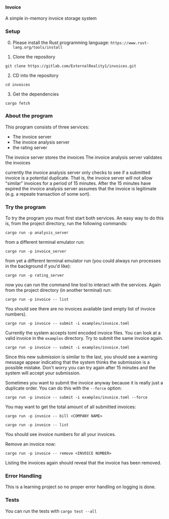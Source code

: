 #### Invoice

A simple in-memory invoice storage system

### Setup

0. Please install the Rust programming language: `https://www.rust-lang.org/tools/install` 

1. Clone the repository

```
git clone https://gitlab.com/ExternalReality1/invoices.git
```

2. CD into the repository

```
cd invoices
```

3. Get the dependencies

```
cargo fetch
```

### About the program

This program consists of three services:

* The invoice server
* The invoice analysis server
* the rating server

The invoice server stores the invoices
The invoice analysis server validates the invoices

currently the invoice analysis server only checks to see if a submitted invoice is a potential duplicate. That is, the invoice server will not allow "similar" invoices for a period of 15 minutes. After the 15 minutes have expired the invoice analysis server assumes that the invoice is legitimate (e.g. a repeate transaction of some sort).

### Try the program

To try the program you must first start both services. An easy way to do this is, from the project directory, run the following commands:

```
cargo run -p analysis_server
```

from a different terminal emulator run:

```
cargo run -p invoice_server
```


from yet a different terminal emulator run (you could always run processes in the background if you'd like):

```
cargo run -p rating_server
```


now you can run the command line tool to interact with the services. Again from the project directory (in another terminal) run:

```
cargo run -p invoice -- list
```

You should see there are no invoices available (and empty list of invoice numbers).

```
cargo run -p invoice -- submit -i examples/invoice.toml
```

Currently the system accepts toml encoded invoice files. You can look at a valid invoice in the `examples` directory. Try to submit the same invoice again.

```
cargo run -p invoice -- submit -i examples/invoice.toml
```

Since this new submission is similar to the last, you should see a warning message appear indicating that the system thinks the submission is a possible mistake. Don't worry you can try again after 15 minutes and the system will accept your submission.

Sometimes you want to submit the invoice anyway because it is really just a duplicate order. You can do this with the `--force` option:

```
cargo run -p invoice -- submit -i examples/invoice.toml --force
```

You may want to get the total amount of all submitted invoices:

```
cargo run -p invoice -- bill <COMPANY NAME>
```


```
cargo run -p invoice -- list
```

You should see invoice numbers for all your invoices.

Remove an invoice now:

```
cargo run -p invoice -- remove <INVOICE NUMBER>
```


Listing the invoices again should reveal that the invoice has been removed.

### Error Handling

This is a learning project so no proper error handling on logging is done.


### Tests

You can run the tests with `cargo test --all`
